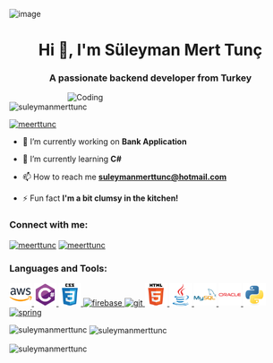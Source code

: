 ![image](https://github.com/user-attachments/assets/83b2d5e7-06b6-433d-a954-9986aba29707)

<h1 align="center">Hi 👋, I'm Süleyman Mert Tunç</h1>
<h3 align="center">A passionate backend developer from Turkey</h3>
<img align="right" alt="Coding" width="400" src="https://media1.tenor.com/m/NOYF3f82b_gAAAAC/programmer.gif">


<p align="left"> <img src="https://komarev.com/ghpvc/?username=suleymanmerttunc&label=Profile%20views&color=0e75b6&style=flat" alt="suleymanmerttunc" /> </p>

<p align="left"> <a href="https://twitter.com/meerttunc" target="blank"><img src="https://img.shields.io/twitter/follow/meerttunc?logo=twitter&style=for-the-badge" alt="meerttunc" /></a> </p>

- 🔭 I’m currently working on **Bank Application**

- 🌱 I’m currently learning **C#**

- 📫 How to reach me **suleymanmerttunc@hotmail.com**

- ⚡ Fun fact **I'm a bit clumsy in the kitchen!**

<h3 align="left">Connect with me:</h3>
<p align="left">
<a href="https://twitter.com/meerttunc" target="blank"><img align="center" src="https://raw.githubusercontent.com/rahuldkjain/github-profile-readme-generator/master/src/images/icons/Social/twitter.svg" alt="meerttunc" height="30" width="40" /></a>
<a href="https://instagram.com/meerttunc" target="blank"><img align="center" src="https://raw.githubusercontent.com/rahuldkjain/github-profile-readme-generator/master/src/images/icons/Social/instagram.svg" alt="meerttunc" height="30" width="40" /></a>
</p>

<h3 align="left">Languages and Tools:</h3>
<p align="left"> <a href="https://aws.amazon.com" target="_blank" rel="noreferrer"> <img src="https://raw.githubusercontent.com/devicons/devicon/master/icons/amazonwebservices/amazonwebservices-original-wordmark.svg" alt="aws" width="40" height="40"/> </a> <a href="https://www.w3schools.com/cs/" target="_blank" rel="noreferrer"> <img src="https://raw.githubusercontent.com/devicons/devicon/master/icons/csharp/csharp-original.svg" alt="csharp" width="40" height="40"/> </a> <a href="https://www.w3schools.com/css/" target="_blank" rel="noreferrer"> <img src="https://raw.githubusercontent.com/devicons/devicon/master/icons/css3/css3-original-wordmark.svg" alt="css3" width="40" height="40"/> </a> <a href="https://firebase.google.com/" target="_blank" rel="noreferrer"> <img src="https://www.vectorlogo.zone/logos/firebase/firebase-icon.svg" alt="firebase" width="40" height="40"/> </a> <a href="https://git-scm.com/" target="_blank" rel="noreferrer"> <img src="https://www.vectorlogo.zone/logos/git-scm/git-scm-icon.svg" alt="git" width="40" height="40"/> </a> <a href="https://www.w3.org/html/" target="_blank" rel="noreferrer"> <img src="https://raw.githubusercontent.com/devicons/devicon/master/icons/html5/html5-original-wordmark.svg" alt="html5" width="40" height="40"/> </a> <a href="https://www.java.com" target="_blank" rel="noreferrer"> <img src="https://raw.githubusercontent.com/devicons/devicon/master/icons/java/java-original.svg" alt="java" width="40" height="40"/> </a> <a href="https://www.mysql.com/" target="_blank" rel="noreferrer"> <img src="https://raw.githubusercontent.com/devicons/devicon/master/icons/mysql/mysql-original-wordmark.svg" alt="mysql" width="40" height="40"/> </a> <a href="https://www.oracle.com/" target="_blank" rel="noreferrer"> <img src="https://raw.githubusercontent.com/devicons/devicon/master/icons/oracle/oracle-original.svg" alt="oracle" width="40" height="40"/> </a> <a href="https://www.python.org" target="_blank" rel="noreferrer"> <img src="https://raw.githubusercontent.com/devicons/devicon/master/icons/python/python-original.svg" alt="python" width="40" height="40"/> </a> <a href="https://spring.io/" target="_blank" rel="noreferrer"> <img src="https://www.vectorlogo.zone/logos/springio/springio-icon.svg" alt="spring" width="40" height="40"/> </a> </p>

<p><img align="left" src="https://github-readme-stats.vercel.app/api/top-langs?username=suleymanmerttunc&show_icons=true&locale=en&layout=compact" alt="suleymanmerttunc" /></p>

<p>&nbsp;<img align="center" src="https://github-readme-stats.vercel.app/api?username=suleymanmerttunc&show_icons=true&locale=en" alt="suleymanmerttunc" /></p>

<p><img align="center" src="https://github-readme-streak-stats.herokuapp.com/?user=suleymanmerttunc&" alt="suleymanmerttunc" /></p>
